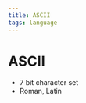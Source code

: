```yaml
---
title: ASCII
tags: language
---
```


# ASCII
- 7 bit character set
- Roman, Latin




























































































